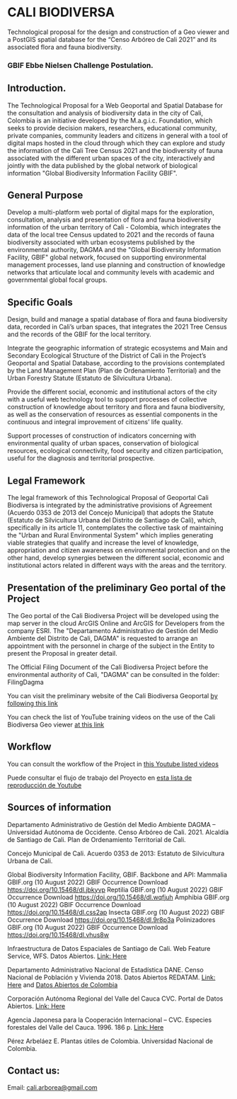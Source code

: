 # CALI BIODIVERSA

Technological proposal for the design and construction of a Geo viewer and a PostGIS spatial database for the “Censo Arbóreo de Cali 2021” and its associated flora and fauna biodiversity. 

### GBIF Ebbe Nielsen Challenge Postulation.

## Introduction.

The Technological Proposal for a Web Geoportal and Spatial Database for the consultation and analysis of biodiversity data in the city of Cali, Colombia is an initiative developed by the M.a.g.i.c. Foundation, which seeks to provide decision makers, researchers, educational community, private companies, community leaders and citizens in general with a tool of digital maps hosted in the cloud through which they can explore and study the information of the Cali Tree Census 2021 and the biodiversity of fauna associated with the different urban spaces of the city, interactively and jointly with the data published by the global network of biological information "Global Biodiversity Information Facility GBIF".

## General Purpose

Develop a multi-platform web portal of digital maps for the exploration, consultation, analysis and presentation of flora and fauna biodiversity information of the urban territory of Cali - Colombia, which integrates the data of the local tree Census updated to 2021 and the records of fauna biodiversity associated with urban ecosystems published by the environmental authority, DAGMA and the "Global Biodiversity Information Facility, GBIF" global network, focused on supporting environmental management processes, land use planning and construction of knowledge networks that articulate local and community levels with academic and governmental global focal groups.

## Specific Goals

Design, build and manage a spatial database of flora and fauna biodiversity data, recorded in Cali’s urban spaces, that integrates the  2021 Tree Census and the records of the GBIF for the local territory.

Integrate the geographic information of strategic ecosystems and Main and Secondary Ecological Structure of the District of Cali in the Project’s Geoportal and Spatial Database, according to the provisions contemplated by the Land Management Plan (Plan de Ordenamiento Territorial) and the Urban Forestry Statute (Estatuto de Silvicultura Urbana).

Provide the different social, economic and institutional actors of the city with a useful web technology tool to support processes of collective construction of knowledge about territory and flora and fauna biodiversity, as well as the conservation of resources as essential components in the continuous and integral improvement of  citizens’ life quality.

Support processes of construction of indicators concerning with environmental quality of urban spaces, conservation of biological resources, ecological connectivity, food security and citizen participation, useful for the diagnosis and territorial prospective.

## Legal Framework

The legal framework of this Technological Proposal of Geoportal Cali Biodiversa is integrated by the administrative provisions of Agreement (Acuerdo 0353 de 2013 del Concejo Municipal) that adopts the Statute  (Estatuto de Silvicultura Urbana del Distrito de Santiago de Cali), which, specifically in its article 11, contemplates the collective task of maintaining the "Urban and Rural Environmental System" which implies generating viable strategies that qualify and increase the level of knowledge, appropriation and citizen awareness on environmental protection and on the other hand, develop synergies between the different social, economic and institutional actors related in different ways with the areas and the territory.

## Presentation of the preliminary Geo portal of the Project

The Geo portal of the Cali Biodiversa Project will be developed using the map server in the cloud ArcGIS Online and ArcGIS for Developers from the company ESRI. The "Departamento Administrativo de Gestión del Medio Ambiente del Distrito de Cali, DAGMA" is requested to arrange an appointment with the personnel in charge of the subject in the Entity to present the Proposal in greater detail.

The Official Filing Document of the Cali Biodiversa Project before the environmental authority of Cali, "DAGMA" can be consulted in the folder: FilingDagma

You can visit the preliminary website of the Cali Biodiversa Geoportal [by following this link](https://cali-arborea.maps.arcgis.com/apps/webappviewer/index.html?id=2208706b41a646da9fc315fa9e6734ff)

You can check the list of YouTube training videos on the use of the Cali Biodiversa Geo viewer [at this link](https://www.youtube.com/watch?v=uOZmr6Vt6hc&list=PLh3FPqv2vgPpYf4Or--Xy2GwZizXva6_u)

## Workflow

You can consult the workflow of the Project in [this Youtube listed videos](https://www.youtube.com/watch?v=wnkBqRDgJFo&list=PLh3FPqv2vgPqe7trwYlheOY6FzW_DMoPs)

Puede consultar el flujo de trabajo del Proyecto en [esta lista de reproducción de Youtube](https://www.youtube.com/watch?v=onp59TE2uX4&list=PLh3FPqv2vgPotpxBLGdldLRgjHpX6rgx8)

## Sources of information

Departamento Administrativo de Gestión del Medio Ambiente DAGMA – Universidad Autónoma de Occidente. Censo Arbóreo de Cali. 2021.
Alcaldía de Santiago de Cali. Plan de Ordenamiento Territorial de Cali. 

Concejo Municipal de Cali. Acuerdo 0353 de 2013: Estatuto de Silvicultura Urbana de Cali.

Global Biodiversity Information Facility, GBIF. Backbone and API:
Mammalia
GBIF.org (10 August 2022) GBIF Occurrence Download  https://doi.org/10.15468/dl.jbkyvp
Reptilia
GBIF.org (10 August 2022) GBIF Occurrence Download  https://doi.org/10.15468/dl.wqfjuh
Amphibia
GBIF.org (10 August 2022) GBIF Occurrence Download  https://doi.org/10.15468/dl.css2ap
Insecta
GBIF.org (10 August 2022) GBIF Occurrence Download  https://doi.org/10.15468/dl.9r8p3a
Polinizadores
GBIF.org (10 August 2022) GBIF Occurrence Download  https://doi.org/10.15468/dl.vhus8w

Infraestructura de Datos Espaciales de Santiago de Cali. Web Feature Service, WFS. Datos Abiertos. [Link: Here](https://www.cali.gov.co/planeacion/publicaciones/3560/idesc/)

Departamento Administrativo Nacional de Estadística DANE. Censo Nacional de Población y Vivienda 2018. Datos Abiertos REDATAM. [Link: Here](http://systema59.dane.gov.co/bincol/RpWebEngine.exe/Portal?BASE=CNPVBASE4V2&lang=esp) and [Datos Abiertos de Colombia](https://www.datos.gov.co/)

Corporación Autónoma Regional del Valle del Cauca CVC. Portal de Datos Abiertos. [Link: Here](https://geo.cvc.gov.co/portal/apps/sites/#/portal-geocvc)

Agencia Japonesa para la Cooperación Internacional – CVC. Especies forestales del Valle del Cauca. 1996. 186 p. [Link: Here](https://ecopedia.cvc.gov.co/biodiversidad/flora/kun-especies-forestales-del-valle-del-cauca)

Pérez Arbeláez E. Plantas útiles de Colombia. Universidad Nacional de Colombia.

## Contact us:

Email: cali.arborea@gmail.com
















